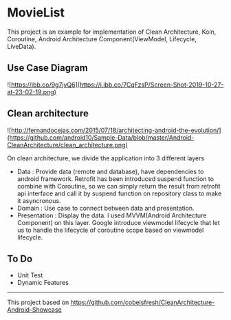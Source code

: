# MovieList

This project is an example for implementation of Clean Architecture, Koin, Coroutine, Android Architecture Component(ViewModel, Lifecycle, LiveData).

Use Case Diagram
-----------------

![https://ibb.co/9g7jvQ6](https://i.ibb.co/7CqFzsP/Screen-Shot-2019-10-27-at-23-02-19.png)

Clean architecture
-----------------
![http://fernandocejas.com/2015/07/18/architecting-android-the-evolution/](https://github.com/android10/Sample-Data/blob/master/Android-CleanArchitecture/clean_architecture.png)

On clean architecture, we divide the application into 3 different layers

- Data : Provide data (remote and database), have dependencies to android framework. Retrofit has been introduced suspend function to combine with Coroutine, so we can simply return the result from retrofit api interface and call it by suspend function on repository class to make it asyncronous.
- Domain : Use case to connect between data and presentation.
- Presentation : Display the data. I used MVVM(Android Architecture Component) on this layer. Google introduce viewmodel lifecycle that let us to handle the lifecycle of coroutine scope based on viewmodel lifecycle. 

To Do
-----------------

- Unit Test
- Dynamic Features

-----------------

This project based on https://github.com/cobeisfresh/CleanArchitecture-Android-Showcase
